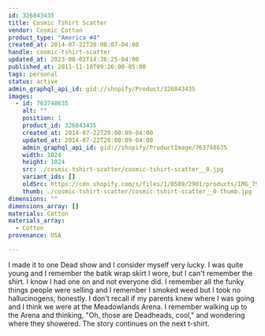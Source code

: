 ```yaml
---
id: 326843435
title: Cosmic Tshirt Scatter
vendor: Cosmic Cotton
product_type: "America #4"
created_at: 2014-07-22T20:00:07-04:00
handle: cosmic-tshirt-scatter
updated_at: 2023-08-02T14:36:25-04:00
published_at: 2011-11-18T09:26:00-05:00
tags: personal
status: active
admin_graphql_api_id: gid://shopify/Product/326843435
images:
  - id: 763748635
    alt: ""
    position: 1
    product_id: 326843435
    created_at: 2014-07-22T20:00:09-04:00
    updated_at: 2014-07-22T20:00:09-04:00
    admin_graphql_api_id: gid://shopify/ProductImage/763748635
    width: 1024
    height: 1024
    src: ./cosmic-tshirt-scatter/cosmic-tshirt-scatter__0.jpg
    variant_ids: []
    oldSrc: https://cdn.shopify.com/s/files/1/0589/2901/products/IMG_7553.jpeg?v=1406073609
    thumb: ./cosmic-tshirt-scatter/cosmic-tshirt-scatter__0-thumb.jpg
dimensions: ""
dimensions_array: []
materials: Cotton
materials_array:
  - Cotton
provenance: USA

---
```


I made it to one Dead show and I consider myself very lucky. I was quite young and I remember the batik wrap skirt I wore, but I can't remember the shirt. I know I had one on and not everyone did. I remember all the funky things people were selling and I remember I smoked weed but I took no hallucinogens, honestly. I don't recall if my parents knew where I was going and I think we were at the Meadowlands Arena. I remember walking up to the Arena and thinking, "Oh, those are Deadheads, cool," and wondering where they showered. The story continues on the next t-shirt.